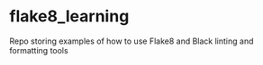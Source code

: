 # flake8_learning
Repo storing examples of how to use Flake8 and Black linting and formatting tools
